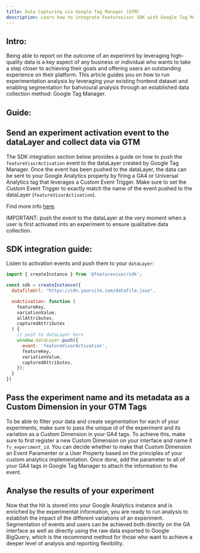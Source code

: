 ```yaml
---
title: Data Capturing via Google Tag Manager (GTM)
description: Learn how to integrate Featurevisor SDK with Google Tag Manager and enable your experimentation reporting through custom dataLayer events
---
```

## Intro:

Being able to report on the outcome of an experimnt by leveraging high-quality data is a key aspect of any business or individual who wants to take a step closer to achieving their goals and offering users an outstanding experience on their platform. This article guides you on how to run experimentation analysis by leveraging your existing frontend dataset and enabling segmentation for bahvioural analysis through an established data collection method: Google Tag Manager. 

## Guide:

## Send an experiment activation event to the dataLayer and collect data via GTM

The SDK integration section below provides a guide on how to push the `featureVisorActivation` event to the dataLayer created by Google Tag Manager. Once the event has been pushed to the dataLayer, the data can be sent to your Google Analytics property by firing a GA4 or Universal Analytics tag that leverages a Custom Event Trigger. Make sure to set the Custom Event Trigger to exactly match the name of the event pushed to the dataLayer (`featureVisorActivation`).

Find more info [here](https://support.google.com/tagmanager/answer/7679219?hl=en).

IMPORTANT: push the event to the dataLayer at the very moment when a user is first activated into an experiment to ensure qualitative data collection.

## SDK integration guide:

Listen to activation events and push them to your `dataLayer`:

```js
import { createInstance } from '@featurevisor/sdk';

const sdk = createInstance({
  datafileUrl: "https://cdn.yoursite.com/datafile.json",

  onActivation: function (
    featureKey,
    variationValue,
    allAttributes,
    capturedAttributes
  ) {
    // push to dataLayer here
    window.dataLayer.push({
      event: 'featureVisorActivation',
      featureKey,
      variationValue,
      capturedAttributes,
    });
  }
})
```

## Pass the experiment name and its metadata as a Custom Dimension in your GTM Tags

To be able to filter your data and create segmentation for each of your experiments, make sure to pass the unique id of the experiment and its variation as a Custom Dimension in your GA4 tags. To achieve this, make sure to first register a new Custom Dimension on your interface and name it `fv_experiment_id`. You can decide whether to make that Custom Dimension an Event Paramenter or a User Property based on the principles of your custom analytics implementation. Once done, add the parameter to all of your GA4 tags in Google Tag Manager to attach the information to the event.

## Analyse the results of your experiment 

Now that the hit is stored into your Google Analytics instance and is enriched by the experimentat information, you are ready to run analysis to establish the impact of the different variations of an experiment. Segmentation of events and users can be achieved both directly on the GA interface as well as directly using the raw data exported to Google BigQuery, which is the recommend method for those who want to achieve a deeper level of analysis and reporting flexibility.

